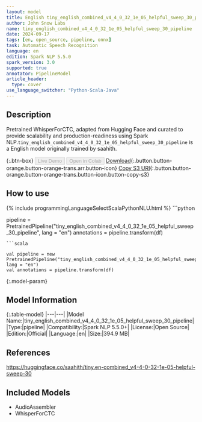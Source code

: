 ```yaml
---
layout: model
title: English tiny_english_combined_v4_4_0_32_1e_05_helpful_sweep_30_pipeline pipeline WhisperForCTC from saahith
author: John Snow Labs
name: tiny_english_combined_v4_4_0_32_1e_05_helpful_sweep_30_pipeline
date: 2024-09-17
tags: [en, open_source, pipeline, onnx]
task: Automatic Speech Recognition
language: en
edition: Spark NLP 5.5.0
spark_version: 3.0
supported: true
annotator: PipelineModel
article_header:
  type: cover
use_language_switcher: "Python-Scala-Java"
---
```


## Description

Pretrained WhisperForCTC, adapted from Hugging Face and curated to provide scalability and production-readiness using Spark NLP.`tiny_english_combined_v4_4_0_32_1e_05_helpful_sweep_30_pipeline` is a English model originally trained by saahith.

{:.btn-box}
<button class="button button-orange" disabled>Live Demo</button>
<button class="button button-orange" disabled>Open in Colab</button>
[Download](https://s3.amazonaws.com/auxdata.johnsnowlabs.com/public/models/tiny_english_combined_v4_4_0_32_1e_05_helpful_sweep_30_pipeline_en_5.5.0_3.0_1726557257032.zip){:.button.button-orange.button-orange-trans.arr.button-icon}
[Copy S3 URI](s3://auxdata.johnsnowlabs.com/public/models/tiny_english_combined_v4_4_0_32_1e_05_helpful_sweep_30_pipeline_en_5.5.0_3.0_1726557257032.zip){:.button.button-orange.button-orange-trans.button-icon.button-copy-s3}

## How to use



<div class="tabs-box" markdown="1">
{% include programmingLanguageSelectScalaPythonNLU.html %}
```python

pipeline = PretrainedPipeline("tiny_english_combined_v4_4_0_32_1e_05_helpful_sweep_30_pipeline", lang = "en")
annotations =  pipeline.transform(df)   

```
```scala

val pipeline = new PretrainedPipeline("tiny_english_combined_v4_4_0_32_1e_05_helpful_sweep_30_pipeline", lang = "en")
val annotations = pipeline.transform(df)

```
</div>

{:.model-param}
## Model Information

{:.table-model}
|---|---|
|Model Name:|tiny_english_combined_v4_4_0_32_1e_05_helpful_sweep_30_pipeline|
|Type:|pipeline|
|Compatibility:|Spark NLP 5.5.0+|
|License:|Open Source|
|Edition:|Official|
|Language:|en|
|Size:|394.9 MB|

## References

https://huggingface.co/saahith/tiny.en-combined_v4-4-0-32-1e-05-helpful-sweep-30

## Included Models

- AudioAssembler
- WhisperForCTC